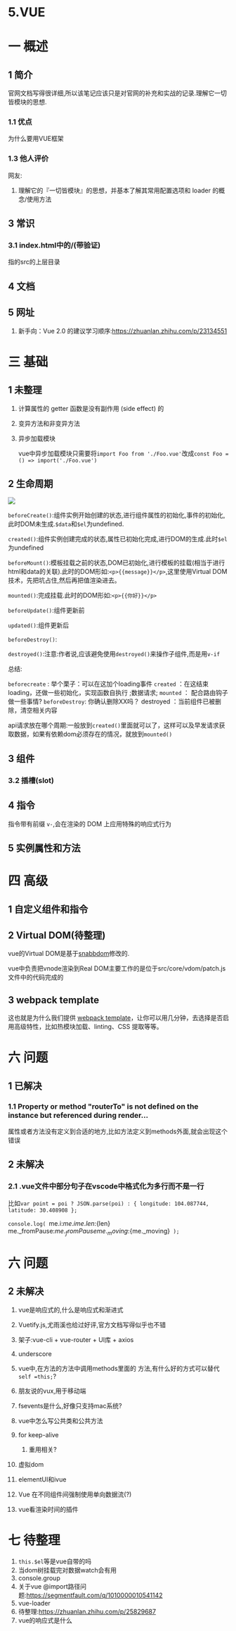 # 5.VUE
# 一 概述
## 1 简介
官网文档写得很详细,所以该笔记应该只是对官网的补充和实战的记录.理解它一切皆模块的思想.

### 1.1 优点
为什么要用VUE框架

### 1.3 他人评价
网友:
1. 理解它的『一切皆模块』的思想，并基本了解其常用配置选项和 loader 的概念/使用方法

## 3 常识
### 3.1 index.html中的/(带验证)
指的src的上层目录

## 4 文档
## 5 网址
1. 新手向：Vue 2.0 的建议学习顺序:https://zhuanlan.zhihu.com/p/23134551


# 三 基础
## 1 未整理
1. 计算属性的 getter 函数是没有副作用 (side effect) 的
2. 变异方法和非变异方法
3. 异步加载模块

    vue中异步加载模块只需要将`import Foo from './Foo.vue'`改成`const Foo = () => import('./Foo.vue')`

## 2 生命周期
![](../../picture/js/vue-1-lifecycle.png)

`beforeCreate()`:组件实例开始创建的状态,进行组件属性的初始化,事件的初始化,此时DOM未生成.`$data`和`$el`为undefined.

`created()`:组件实例创建完成的状态,属性已初始化完成,进行DOM的生成.此时`$el`为undefined

`beforeMount()`:模板挂载之前的状态,DOM已初始化,进行模板的挂载(相当于进行html和data的关联).此时的DOM形如:`<p>{{message}}</p>`,这里使用Virtual DOM技术，先把坑占住,然后再把值渲染进去。

`mounted()`:完成挂载.此时的DOM形如:`<p>{{你好}}</p>`

`beforeUpdate()`:组件更新前

`updated()`:组件更新后

`beforeDestroy()`:

`destroyed()`:注意:作者说,应该避免使用`destroyed()`来操作子组件,而是用`v-if`

总结:

`beforecreate` : 举个栗子：可以在这加个loading事件 
`created` ：在这结束loading，还做一些初始化，实现函数自执行 ;数据请求;
`mounted` ： 配合路由钩子做一些事情?
`beforeDestroy`: 你确认删除XX吗？ destroyed ：当前组件已被删除，清空相关内容

api请求放在哪个周期:一般放到`created()`里面就可以了，这样可以及早发请求获取数据，如果有依赖dom必须存在的情况，就放到`mounted()`

## 3 组件
### 3.2 插槽(slot)

## 4 指令
指令带有前缀 `v-`,会在渲染的 DOM 上应用特殊的响应式行为

## 5 实例属性和方法


# 四 高级 
## 1 自定义组件和指令
## 2 Virtual DOM(待整理)
vue的Virtual DOM是基于[snabbdom](https://github.com/snabbdom/snabbdom)修改的.

vue中负责把vnode渲染到Real DOM主要工作的是位于src/core/vdom/patch.js文件中的代码完成的

## 3 webpack template
这也就是为什么我们提供 [webpack template](https://github.com/vuejs-templates/webpack)，让你可以用几分钟，去选择是否启用高级特性，比如热模块加载、linting、CSS 提取等等。

# 六 问题
## 1 已解决
### 1.1 Property or method "routerTo" is not defined on the instance but referenced during render...
属性或者方法没有定义到合适的地方,比如方法定义到methods外面,就会出现这个错误

## 2 未解决
### 2.1 .vue文件中部分句子在vscode中格式化为多行而不是一行
比如`var point = poi ? JSON.parse(poi) : { longitude: 104.087744, latitude: 30.408908 };`

`console.log(
    `me.i:${me.i}   me.len:${len}   me._fromPause:${
    me._fromPause
    } me._moving:${me._moving}`
);`

# 六 问题
## 2 未解决
1. vue是响应式的,什么是响应式和渐进式
2. Vuetify.js,尤雨溪也给过好评,官方文档写得似乎也不错
3. 架子:vue-cli + vue-router + UI库 + axios
4. underscore

5. vue中,在方法的方法中调用methods里面的 方法,有什么好的方式可以替代`self =this;`?

6. 朋友说的vux,用于移动端
7. fsevents是什么,好像只支持mac系统?
8. vue中怎么写公共类和公共方法
9. for keep-alive
    1. 重用相关?
10. 虚拟dom
11. elementUI和ivue
12. Vue 在不同组件间强制使用单向数据流(?)
13. vue看渲染时间的插件



# 七 待整理
1. `this.$el`等是vue自带的吗
2. 当dom树挂载完对数据watch会有用
3. console.group
4. 关于vue @import路径问题:https://segmentfault.com/q/1010000010541142
5. vue-loader
6. 待整理:https://zhuanlan.zhihu.com/p/25829687
7. vue的响应式是什么
